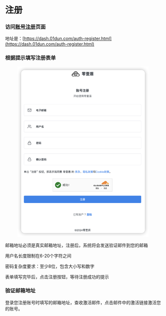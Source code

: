 # 注册

### 访问[账号注册](https://dash.01dun.com/auth-register.html)页面

地址是：[https://dash.01dun.com/auth-register.html](https://dash.01dun.com/auth-register.html)

### 根据提示填写注册表单

<figure><img src="../.gitbook/assets/2024-07-01_19.57.44.png" alt="" width="563"><figcaption></figcaption></figure>

邮箱地址必须是真实邮箱地址，注册后，系统将会发送验证邮件到您的邮箱

用户名长度限制在6-20个字符之间

密码复杂度要求：至少8位，包含大小写和数字

表单填写完毕后，点击注册按钮，等待注册成功的提示

### 验证邮箱地址

登录您注册账号时填写的邮箱地址，查收激活邮件，点击邮件中的激活链接激活您的账号。

